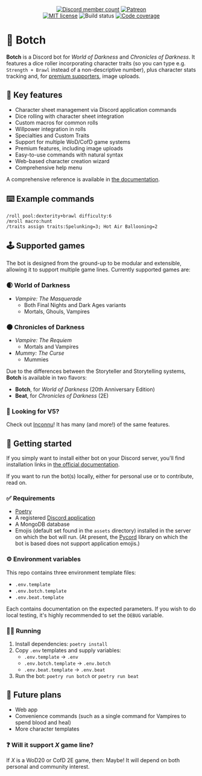 <p align="center">
	<a href="https://discord.gg/QHnCdSPeEE" title="Join the official server"><img src="https://img.shields.io/discord/935219170176532580?color=5765F2&label=discord&logo=discord&logoColor=white" alt="Discord member count" /></a>
	<a href="https://www.patreon.com/tiltowait" title="Support me on Patreon!"><img src="https://img.shields.io/endpoint.svg?url=https%3A%2F%2Fshieldsio-patreon.vercel.app%2Fapi%3Fusername%3Dtiltowait%26type%3Dpatrons&style=flat" alt="Patreon" /></a>
	<br>
	<a href="https://github.com/tiltowait/botch/blob/master/LICENSE" title="License"><img src="https://img.shields.io/github/license/tiltowait/botch" alt="MIT license" /></a>
	<img src="https://img.shields.io/github/actions/workflow/status/tiltowait/botch/ci.yml" alt="Build status">
	<a href="https://app.codecov.io/gh/tiltowait/botch", title="Code coverage report"><img src="https://img.shields.io/codecov/c/github/tiltowait/botch" alt="Code coverage"></a>
</p>

# 🤖 Botch

**Botch** is a Discord bot for *World of Darkness* and *Chronicles of Darkness*. It features a dice roller incorporating character traits (so you can type e.g. `Strength + Brawl` instead of a non-descriptive number), plus character stats tracking and, for [premium supporters](https://patreon.com/tiltowait), image uploads.

## 🎲 Key features

* Character sheet management via Discord application commands
* Dice rolling with character sheet integration
* Custom macros for common rolls
* Willpower integration in rolls
* Specialties and Custom Traits
* Support for multiple WoD/CofD game systems
* Premium features, including image uploads
* Easy-to-use commands with natural syntax
* Web-based character creation wizard
* Comprehensive help menu

A comprehensive reference is available in [the documentation](https://docs.botch.lol).

## ⌨️ Example commands

```
/roll pool:dexterity+brawl difficulty:6
/mroll macro:hunt
/traits assign traits:Spelunking=3; Hot Air Ballooning=2
```

## 🕹️ Supported games

The bot is designed from the ground-up to be modular and extensible, allowing it to support multiple game lines. Currently supported games are:

### 🌒 World of Darkness

* *Vampire: The Masquerade*
	* Both Final Nights and Dark Ages variants
	* Mortals, Ghouls, Vampires

### 🌑 Chronicles of Darkness

* *Vampire: The Requiem*
	* Mortals and Vampires
* *Mummy: The Curse*
	* Mummies

Due to the differences between the Storyteller and Storytelling systems, **Botch** is available in two flavors:

* **Botch**, for *World of Darkness* (20th Anniversary Edition)
* **Beat**, for *Chronicles of Darkness* (2E)

### 🔎 Looking for V5?

Check out [Inconnu](https://github.com/tiltowait/inconnu)! It has many (and more!) of the same features.

## 🚀 Getting started

If you simply want to install either bot on your Discord server, you'll find installation links in [the official documentation](https://docs.botch.lol).

If you want to run the bot(s) locally, either for personal use or to contribute, read on.

### ✅ Requirements

* [Poetry](https://python-poetry.org/)
* A registered [Discord application](https://discord.com/developers/docs/intro)
* A MongoDB database
* Emojis (default set found in the `assets` directory) installed in the server on which the bot will run. (At present, the [Pycord](https://pycord.dev/) library on which the bot is based does not support application emojis.)

### ⚙️ Environment variables

This repo contains three environment template files:

* `.env.template`
* `.env.botch.template`
* `.env.beat.template`

Each contains documentation on the expected parameters. If you wish to do local testing, it's highly recommended to set the `DEBUG` variable.

### 🏃‍♂️ Running

1. Install dependencies: `poetry install`
1. Copy `.env` templates and supply variables:
	- `.env.template` → `.env`
	- `.env.botch.template` → `.env.botch`
	- `.env.beat.template` → `.env.beat`
1. Run the bot: `poetry run botch` or `poetry run beat`

## 🔮 Future plans

* Web app
* Convenience commands (such as a single command for Vampires to spend blood and heal)
* More character templates

### ❓ Will it support *X* game line?

If *X* is a WoD20 or CofD 2E game, then: Maybe! It will depend on both personal and community interest.

